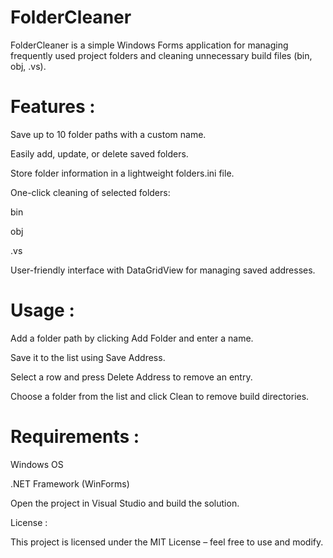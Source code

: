 # FolderCleaner
FolderCleaner is a simple Windows Forms application for managing frequently used project folders and cleaning unnecessary build files (bin, obj, .vs).

# Features :

Save up to 10 folder paths with a custom name.

Easily add, update, or delete saved folders.

Store folder information in a lightweight folders.ini file.

One-click cleaning of selected folders:

bin

obj

.vs

User-friendly interface with DataGridView for managing saved addresses.

# Usage :

Add a folder path by clicking Add Folder and enter a name.

Save it to the list using Save Address.

Select a row and press Delete Address to remove an entry.

Choose a folder from the list and click Clean to remove build directories.

# Requirements :

Windows OS

.NET Framework (WinForms)


Open the project in Visual Studio and build the solution.

License :

This project is licensed under the MIT License – feel free to use and modify.
